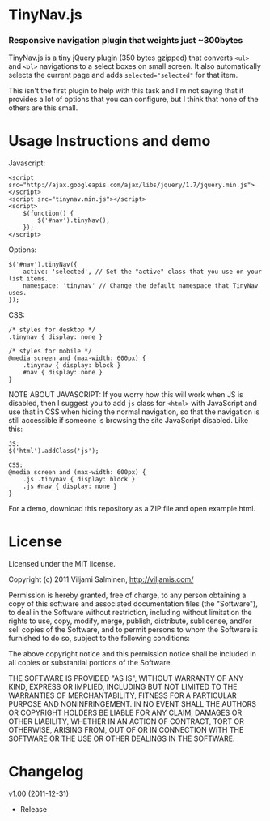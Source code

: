 # TinyNav.js
### Responsive navigation plugin that weights just ~300bytes

TinyNav.js is a tiny jQuery plugin (350 bytes gzipped) that converts `<ul>` and `<ol>` navigations to a select boxes on small screen. It also automatically selects the current page and adds `selected="selected"` for that item.

This isn't the first plugin to help with this task and I'm not saying that it provides a lot of options that you can configure, but I think that none of the others are this small.


Usage Instructions and demo
======

Javascript:

    <script src="http://ajax.googleapis.com/ajax/libs/jquery/1.7/jquery.min.js"></script>
    <script src="tinynav.min.js"></script>
    <script>
        $(function() {
            $('#nav').tinyNav();
        });
    </script>

Options:

    $('#nav').tinyNav({
        active: 'selected', // Set the "active" class that you use on your list items.
        namespace: 'tinynav' // Change the default namespace that TinyNav uses.
    });

CSS:

    /* styles for desktop */
    .tinynav { display: none }
    
    /* styles for mobile */
    @media screen and (max-width: 600px) {
        .tinynav { display: block }
        #nav { display: none }
    }

NOTE ABOUT JAVASCRIPT: If you worry how this will work when JS is disabled, then I suggest you to add `js` class for `<html>` with JavaScript and use that in CSS when hiding the normal navigation, so that the navigation is still accessible if someone is browsing the site JavaScript disabled. Like this:

    JS:
    $('html').addClass('js');
    
    CSS:
    @media screen and (max-width: 600px) {
        .js .tinynav { display: block }
        .js #nav { display: none }
    }

For a demo, download this repository as a ZIP file and open example.html.


License
======

Licensed under the MIT license.

Copyright (c) 2011 Viljami Salminen, http://viljamis.com/

Permission is hereby granted, free of charge, to any person obtaining a copy of this software and associated documentation files (the "Software"), to deal in the Software without restriction, including without limitation the rights to use, copy, modify, merge, publish, distribute, sublicense, and/or sell copies of the Software, and to permit persons to whom the Software is furnished to do so, subject to the following conditions:

The above copyright notice and this permission notice shall be included in all copies or substantial portions of the Software.

THE SOFTWARE IS PROVIDED "AS IS", WITHOUT WARRANTY OF ANY KIND, EXPRESS OR IMPLIED, INCLUDING BUT NOT LIMITED TO THE WARRANTIES OF MERCHANTABILITY, FITNESS FOR A PARTICULAR PURPOSE AND NONINFRINGEMENT. IN NO EVENT SHALL THE AUTHORS OR COPYRIGHT HOLDERS BE LIABLE FOR ANY CLAIM, DAMAGES OR OTHER LIABILITY, WHETHER IN AN ACTION OF CONTRACT, TORT OR OTHERWISE, ARISING FROM, OUT OF OR IN CONNECTION WITH THE SOFTWARE OR THE USE OR OTHER DEALINGS IN THE SOFTWARE.


Changelog
======

v1.00 (2011-12-31)
- Release